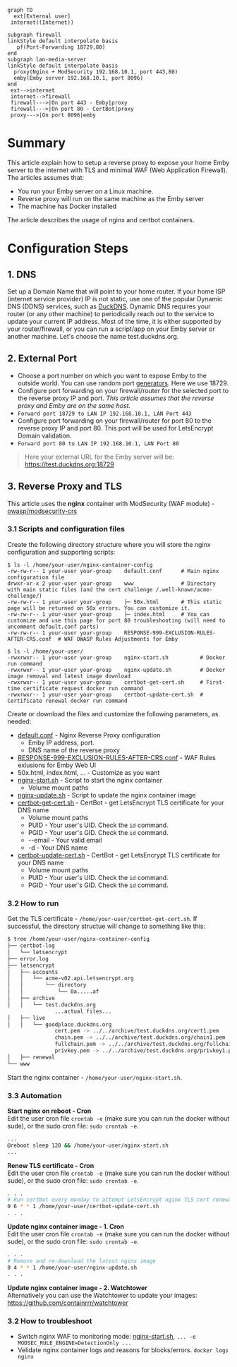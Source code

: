 ```mermaid
graph TD
  ext[External user]
 internet((Internet))

subgraph firewall
linkStyle default interpolate basis
   pf(Port-Forwarding 18729,80)
end
subgraph lan-media-server
linkStyle default interpolate basis
  proxy(Nginx + ModSecurity 192.168.10.1, port 443,80)
  emby(Emby server 192.168.10.1, port 8096)
end
 ext-->internet
 internet-->firewall
 firewall--->|On port 443 - Emby|proxy
 firewall--->|On port 80 - CertBot|proxy
 proxy--->|On port 8096|emby
```

# Summary
This article explain how to setup a reverse proxy to expose your home Emby server to the internet with TLS and minimal WAF (Web Application Firewall).  
The articles assumes that:
- You run your Emby server on a Linux machine.
- Reverse proxy will run on the same machine as the Emby server 
- The machine has Docker installed

The article describes the usage of nginx and certbot containers.

# Configuration Steps
## 1. DNS
Set up a Domain Name that will point to your home router. If your home ISP (internet service provider) IP is not static, use one of the popular Dynamic DNS (DDNS) services, such as [DuckDNS](https://www.duckdns.org/). Dynamic DNS requires your router (or any other machine) to periodically reach out to the service to update your current IP address. Most of the time, it is either supported by your router/firewall, or you can run a script/app on your Emby server or another machine. Let's choose the name test.duckdns.org.


## 2. External Port
  - Choose a port number on which you want to expose Emby to the outside world. You can use random port [generators](https://it-tools.tech/random-port-generator). Here we use 18729.
  - Configure port forwarding on your firewall/router for the selected port to the reverse proxy IP and port. *This article assumes that the reverse proxy and Emby are on the same host.*
  - `Forward port 18729 to LAN IP 192.168.10.1, LAN Port 443`
  - Configure port forwarding on your firewall/router for port 80 to the reverse proxy IP and port 80. This port will be used for LetsEncrypt Domain validation.
  - `Forward port 80 to LAN IP 192.168.10.1, LAN Port 80` 
    
> Here your external URL for the Emby server will be: https://test.duckdns.org:18729

## 3. Reverse Proxy and TLS
This article uses the **nginx** container with ModSecurity (WAF module) - [owasp/modsecurity-crs](https://github.com/coreruleset/coreruleset)  

### 3.1 Scripts and configuration files
Create the following directory structure where you will store the nginx configuration and supporting scripts:  
```
$ ls -l /home/your-user/nginx-container-config
-rw-rw-r-- 1 your-user your-group    default.conf      # Main nginx configuration file
drwxr-xr-x 2 your-user your-group    www               # Directory with main static files (and the cert challenge /.well-known/acme-challenge/)
-rw-rw-r-- 1 your-user your-group    ├─ 50x.html       # This static page will be returned on 50x errors. You can customize it.
-rw-rw-r-- 1 your-user your-group    ├─ index.html     # You can customize and use this page for port 80 troubleshooting (will need to uncomment default.conf parts)
-rw-rw-r-- 1 your-user your-group    RESPONSE-999-EXCLUSION-RULES-AFTER-CRS.conf  # WAF OWASP Rules Adjustments for Emby

$ ls -l /home/your-user/
-rwxrwxr-- 1 your-user your-group    nginx-start.sh          # Docker run command
-rwxrwxr-- 1 your-user your-group    nginx-update.sh         # Docker image removal and latest image download
-rwxrwxr-- 1 your-user your-group    certbot-get-cert.sh     # First-time certificate request docker run command
-rwxrwxr-- 1 your-user your-group    certbot-update-cert.sh  # Certificate renewal docker run command
```
  
Create or download the files and customize the following parameters, as needed:
- [default.conf](./default.conf) - Nginx Reverse Proxy configuration
   - Emby IP address, port.
   - DNS name of the reverse proxy
- [RESPONSE-999-EXCLUSION-RULES-AFTER-CRS.conf](./RESPONSE-999-EXCLUSION-RULES-AFTER-CRS.conf) - WAF Rules exlusions for Emby Web UI
- 50x.html, index.html, ... - Customize as you want
- [nginx-start.sh](nginx-start.sh) - Script to start the nginx container
   - Volume mount paths
- [nginx-update.sh](nginx-update.sh) - Script to update the nginx container image
- [certbot-get-cert.sh](certbot-get-cert.sh) - CertBot - get LetsEncrypt TLS certificate for your DNS name
   - Volume mount paths
  - PUID - Your user's UID. Check the `id` command.
  - PGID - Your user's GID. Check the `id` command.
  - --email - Your valid email
  - -d - Your DNS name
- [certbot-update-cert.sh](certbot-get-cert.sh) - CertBot - get LetsEncrypt TLS certificate for your DNS name
   - Volume mount paths
  - PUID - Your user's UID. Check the `id` command.
  - PGID - Your user's GID. Check the `id` command.


### 3.2 How to run
Get the TLS certificate - `/home/your-user/certbot-get-cert.sh`. If successful, the directory structue will change to something like this:
```sh
$ tree /home/your-user/nginx-container-config
├── certbot-log
│   └── letsencrypt
├── error.log
├── letsencrypt
│   ├── accounts
│   │   └── acme-v02.api.letsencrypt.org
│   │       └── directory
│   │           └── 0a.....af
│   ├── archive
│   │   └── test.duckdns.org
               ...actual files...
│   ├── live
│   │   └── goodplace.duckdns.org
               cert.pem -> ../../archive/test.duckdns.org/cert1.pem
               chain.pem -> ../../archive/test.duckdns.org/chain1.pem
               fullchain.pem -> ../../archive/test.duckdns.org/fullchain1.pem
               privkey.pem -> ../../archive/test.duckdns.org/privkey1.pem
│   ├── renewal
└── www
```

Start the nginx container - `/home/your-user/nginx-start.sh`.   

### 3.3 Automation
**Start nginx on reboot - Cron**  
Edit the user cron file  `crontab -e` (make sure you can run the docker without sude), or the sudo cron file: `sudo crontab -e`.   
```sh
...
@reboot sleep 120 && /home/your-user/nginx-start.sh
...
```

**Renew TLS certificate - Cron**  
Edit the user cron file  `crontab -e` (make sure you can run the docker without sude), or the sudo cron file: `sudo crontab -e`.  
```sh
. . .
# Run certbot every monday to attempt LetsEncrypt nginx TLS cert renewal (will only be renewed if it's about to expire)
0 6 * * 1 /home/your-user/certbot-update-cert.sh
. . .
```
**Update nginx container image - 1. Cron**  
Edit the user cron file  `crontab -e` (make sure you can run the docker without sude), or the sudo cron file: `sudo crontab -e`. 
```sh
. . .
# Remove and re-download the latest nginx image
0 4 * * 1 /home/your-user/nginx-update.sh
. . .
```

**Update nginx container image - 2. Watchtower**  
Alternatively you can use the Watchtower to update your images: https://github.com/containrrr/watchtower  


### 3.2 How to troubleshoot
- Switch nginx WAF to monitoring mode: [nginx-start.sh](nginx-start.sh), `... -e MODSEC_RULE_ENGINE=DetectionOnly ...`
- Velidate nginx container logs and reasons for blocks/errors. `docker logs nginx`
